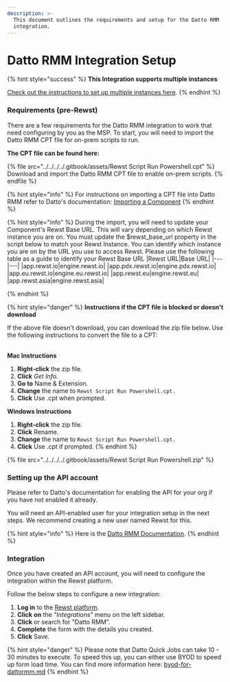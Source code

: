 ```yaml
---
description: >-
  This document outlines the requirements and setup for the Datto RMM
  integration.
---
```


# Datto RMM Integration Setup

{% hint style="success" %}
**This Integration supports multiple instances**

[Check out the instructions to set up multiple instances here](../../general/multi-instance-integration/multi-instance-integration-setup.md).
{% endhint %}

### Requirements (pre-Rewst)

There are a few requirements for the Datto RMM integration to work that need configuring by you as the MSP. To start, you will need to import the Datto RMM CPT file for on-prem scripts to run.

**The CPT file can be found here:**

{% file src="../../../../.gitbook/assets/Rewst Script Run Powershell.cpt" %}
Download and import the Datto RMM CPT file to enable on-prem scripts.
{% endfile %}

{% hint style="info" %}
For instructions on importing a CPT file into Datto RMM refer to Datto's documentation: [Importing a Component](https://rmm.datto.com/help/en/Content/3NEWUI/Automation/Components/COMPONENTLIBRARY.htm#Importing\_a\_component)
{% endhint %}

{% hint style="info" %}
During the import, you will need to update your Component's Rewst Base URL. This will vary depending on which Rewst instance you are on. You must update the $rewst_base_url property in the script below to match your Rewst Instance. You can identify which instance you are on by the URL you use to access Rewst. Please use the following table as a guide to identify your Rewst Base URL
|Rewst URL|Base URL|
|---|---|
|app.rewst.io|engine.rewst.io|
|app.pdx.rewst.io|engine.pdx.rewst.io|
|app.eu.rewst.io|engine.eu.rewst.io|
|app.rewst.eu|engine.rewst.eu|
|app.rewst.asia|engine.rewst.asia|

{% endhint %}

{% hint style="danger" %}
**Instructions if the CPT file is blocked or doesn't download**&#x20;

If the above file doesn't download, you can download the zip file below. Use the following instructions to convert the file to a CPT:

\
**Mac Instructions**

1. **Right-click** the zip file.
2. **Click** _Get Info._
3. **Go to** Name & Extension.
4. **Change** the name to `Rewst Script Run Powershell.cpt.`
5. **Click** Use .cpt when prompted.

**Windows Instructions**

1. **Right-click** the zip file.
2. **Click** Rename.
3. **Change** the name to `Rewst Script Run Powershell.cpt.`
4. &#x20;**Click** Use .cpt if prompted.
{% endhint %}

{% file src="../../../../.gitbook/assets/Rewst Script Run Powershell.zip" %}

### Setting up the API account

Please refer to Datto's documentation for enabling the API for your org if you have not enabled it already.

You will need an API-enabled user for your integration setup in the next steps. We recommend creating a new user named Rewst for this.

{% hint style="info" %}
Here is the [Datto RMM Documentation](https://rmm.datto.com/help/en/Content/2SETUP/APIv2.htm?Highlight=API%20account).
{% endhint %}

### Integration

Once you have created an API account, you will need to configure the integration within the Rewst platform.

Follow the below steps to configure a new integration:

1. **Log in** to the [Rewst platform](https://app.rewst.io/).
2. **Click** **on** the _"Integrations"_ menu on the left sidebar.
3. **Click** or search for "Datto RMM".
4. **Complete** the form with the details you created.
5. **Click** Save.

{% hint style="danger" %}
Please note that Datto Quick Jobs can take 10 - 30 minutes to execute. To speed this up, you can either use BYOD to speed up form load time. You can find more information here:  [byod-for-dattormm.md](../../database/byod-for-dattormm.md "mention")
{% endhint %}
